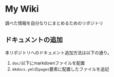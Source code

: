 # My Wiki

調べた情報を自分なりにまとめるためのリポジトリ

## ドキュメントの追加

本リポジトリへのドキュメント追加方法は以下の通り。

1. `doc/`以下にmarkdownファイルを配置
2. `mkdocs.yml`の`pages`要素に配置したファイルを追記
